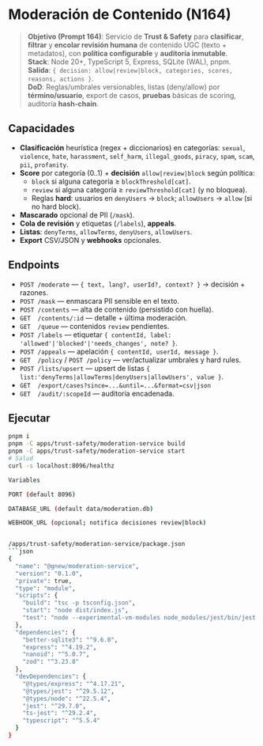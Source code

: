 
# Moderación de Contenido (N164)

> **Objetivo (Prompt 164)**: Servicio de **Trust & Safety** para **clasificar**, **filtrar** y **encolar revisión humana** de contenido UGC (texto + metadatos), con **política configurable** y **auditoría inmutable**.  
> **Stack**: Node 20+, TypeScript 5, Express, SQLite (WAL), pnpm.  
> **Salida**: `{ decision: allow|review|block, categories, scores, reasons, actions }`.  
> **DoD**: Reglas/umbrales versionables, listas (deny/allow) por **término/usuario**, export de casos, **pruebas** básicas de scoring, auditoría **hash‑chain**.

## Capacidades
- **Clasificación** heurística (regex + diccionarios) en categorías: `sexual`, `violence`, `hate`, `harassment`, `self_harm`, `illegal_goods`, `piracy`, `spam`, `scam`, `pii`, `profanity`.
- **Score** por categoría (0..1) + **decisión** `allow|review|block` según política:
  - `block` si alguna categoría ≥ `blockThreshold[cat]`.
  - `review` si alguna categoría ≥ `reviewThreshold[cat]` (y no bloquea).
  - Reglas **hard**: usuarios en `denyUsers` → `block`; `allowUsers` → `allow` (si no hard block).
- **Mascarado** opcional de PII (`/mask`).
- **Cola de revisión** y etiquetas (`/labels`), **appeals**.
- **Listas**: `denyTerms`, `allowTerms`, `denyUsers`, `allowUsers`.
- **Export** CSV/JSON y **webhooks** opcionales.

## Endpoints
- `POST /moderate` — `{ text, lang?, userId?, context? }` → decisión + razones.
- `POST /mask` — enmascara PII sensible en el texto.
- `POST /contents` — alta de contenido (persistido con huella).
- `GET  /contents/:id` — detalle + última moderación.
- `GET  /queue` — contenidos `review` pendientes.
- `POST /labels` — etiquetar `{ contentId, label: 'allowed'|'blocked'|'needs_changes', note? }`.
- `POST /appeals` — apelación `{ contentId, userId, message }`.
- `GET  /policy` / `POST /policy` — ver/actualizar umbrales y hard rules.
- `POST /lists/upsert` — upsert de listas `{ list:'denyTerms|allowTerms|denyUsers|allowUsers', value }`.
- `GET  /export/cases?since=...&until=...&format=csv|json`
- `GET  /audit/:scopeId` — auditoría encadenada.

## Ejecutar
```bash
pnpm i
pnpm -C apps/trust-safety/moderation-service build
pnpm -C apps/trust-safety/moderation-service start
# Salud
curl -s localhost:8096/healthz

Variables

PORT (default 8096)

DATABASE_URL (default data/moderation.db)

WEBHOOK_URL (opcional; notifica decisiones review|block)


/apps/trust-safety/moderation-service/package.json
```json
{
  "name": "@gnew/moderation-service",
  "version": "0.1.0",
  "private": true,
  "type": "module",
  "scripts": {
    "build": "tsc -p tsconfig.json",
    "start": "node dist/index.js",
    "test": "node --experimental-vm-modules node_modules/jest/bin/jest.js --runInBand"
  },
  "dependencies": {
    "better-sqlite3": "^9.6.0",
    "express": "^4.19.2",
    "nanoid": "^5.0.7",
    "zod": "^3.23.8"
  },
  "devDependencies": {
    "@types/express": "^4.17.21",
    "@types/jest": "^29.5.12",
    "@types/node": "^22.5.4",
    "jest": "^29.7.0",
    "ts-jest": "^29.2.4",
    "typescript": "^5.5.4"
  }
}


